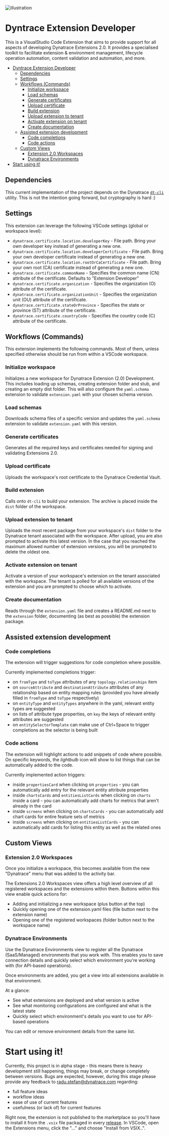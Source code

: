 ![illustration](previews/proj-illustration.png)

# Dyntrace Extension Developer

This is a VisualStudio Code Extension that aims to provide support for all aspects of developing Dynatrace Extensions 2.0. It provides a specialised toolkit to facilitate extension & environment management, lifecycle operation automation, content validation and automation, and more.

- [Dyntrace Extension Developer](#dyntrace-extension-developer)
  - [Dependencies](#dependencies)
  - [Settings](#settings)
  - [Workflows (Commands)](#workflows-commands)
    - [Initialize workspace](#initialize-workspace)
    - [Load schemas](#load-schemas)
    - [Generate certificates](#generate-certificates)
    - [Upload certificate](#upload-certificate)
    - [Build extension](#build-extension)
    - [Upload extension to tenant](#upload-extension-to-tenant)
    - [Activate extension on tenant](#activate-extension-on-tenant)
    - [Create documentation](#create-documentation)
  - [Assisted extension development](#assisted-extension-development)
    - [Code completions](#code-completions)
    - [Code actions](#code-actions)
  - [Custom Views](#custom-views)
    - [Extension 2.0 Workspaces](#extension-20-workspaces)
    - [Dynatrace Environments](#dynatrace-environments)
- [Start using it!](#start-using-it)

## Dependencies

This current implementation of the project depends on the Dynatrace [`dt-cli`](https://github.com/dynatrace-oss/dt-cli) utility.
This is not the intention going forward, but cryptography is hard :)

## Settings

This extension can leverage the following VSCode settings (global or workspace level):

- `dynatrace.certificate.location.developerKey` - File path. Bring your own developer key instead of generating a new one.
- `dynatrace.certificate.location.developerCertificate` - File path. Bring your own developer certificate instead of generating a new one.
- `dynatrace.certificate.location.rootOrCaCertificate` - File path. Bring your own root (CA) certificate instead of generating a new one.
- `dynatrace.certificate.commonName` - Specifies the common name (CN) attribute of the certificate. Defaults to "Extension Developer"
- `dynatrace.certificate.organization` - Specifies the organization (O) attribute of the certificate.
- `dynatrace.certificate.organizationUnit` - Specifies the organization unit (OU) attribute of the certificate.
- `dynatrace.certificate.stateOrProvince` - Specifies the state or province (ST) attribute of the certificate.
- `dynatrace.certificate.countryCode` - Specifies the country code (C) attribute of the certificate.

## Workflows (Commands)

This extension implements the following commands.
Most of them, unless specified otherwise should be run from within a VSCode workspace.

### Initialize workspace

Initializes a new workspace for Dynatrace Extension (2.0) Development.
This includes loading up schemas, creating extension folder and stub, and creating an empty dist folder.
This will also configure the `yaml.schema` extension to validate `extension.yaml` with your chosen schema version.

### Load schemas

Downloads schema files of a specific version and updates the `yaml.schema` extension to validate `extension.yaml` with this version.

### Generate certificates

Generates all the required keys and certificates needed for signing and validating Extensions 2.0.

### Upload certificate

Uploads the workspace's root certificate to the Dynatrace Credential Vault.

### Build extension

Calls onto `dt-cli` to build your extension. The archive is placed inside the `dist` folder of the workspace.

### Upload extension to tenant

Uploads the most recent package from your workspace's `dist` folder to the Dynatrace tenant associated with the workspace.
After upload, you are also prompted to activate this latest version. In the case that you reached the maximum allowed 
number of extension versions, you will be prompted to delete the oldest one.

### Activate extension on tenant

Activate a version of your workspace's extension on the tenant associated with the workspace. The tenant is polled for all
available versions of the extension and you are prompted to choose which to activate.

### Create documentation

Reads through the `extension.yaml` file and creates a README.md next to the `extension` folder, documenting (as best as possible) the extension package.

## Assisted extension development

### Code completions

The extension will trigger suggestions for code completion where possible.

Currently implemented completions trigger:

- on `fromType` and `toType` attributes of any `topology.relationships` item
- on `sourceAttribute` and `destinationAttribute` attributes of any relationship based on entity mapping rules (provided you have already filled in `fromType` and `toType` respectively)
- on `entityType` and `entityTypes` anywhere in the yaml, relevant entity types are suggested
- on lists of attribute type properties, on `key` the keys of relevant entity attributes are suggested
- on `entitySelectorTemplate` can make use of Ctrl+Space to trigger completions as the selector is being built

### Code actions

The extension will highlight actions to add snippets of code where possible.
On specific keywords, the _lightbulb_ icon will show to list things that can be automatically added to the code.

Currently implemented action triggers:

- inside `propertiesCard` when clicking on `properties` - you can automatically add entry for the relevant entity attribute properties
- inside `chartsCards` and `entitiesListCards` when clicking on `charts` inside a card - you can automatically add charts for metrics that aren't already in the card
- inside `screens` when clicking on `chartsCards` - you can automatically add chart cards for entire feature sets of metrics
- inside `screens` when clicking on `entitiesListCards` - you can automatically add cards for listing this entity as well as the related ones

## Custom Views

### Extension 2.0 Workspaces

Once you initialize a workspace, this becomes available from the new "Dynatrace" menu that was added to the activity bar.

The Extensions 2.0 Workspaces view offers a high level overview of all registered workspaces and the extensions within them.
Buttons within this view enable quick actions for:

- Adding and initializing a new workspace (plus button at the top)
- Quickly opening one of the extension.yaml files (file button next to the extension name)
- Opening one of the registered workspaces (folder button next to the workspace name)

### Dynatrace Environments

Use the Dynatrace Environments view to register all the Dynatrace (SaaS/Managed) environments that you work with.
This enables you to save connection details and quickly select which environment you're working with (for API-based operations).

Once environments are added, you get a view into all extensions available in that environment.

At a glance:

- See what extensions are deployed and what version is active
- See what monitoring configurations are configured and what is the latest state
- Quickly select which environment's details you want to use for API-based operations

You can edit or remove environment details from the same list.


# Start using it!

Currently, this project is in alpha stage - this means there is heavy development still happening, things may break, or change completely between versions.
Bugs are expected, however, during this stage please provide any feedback to radu.stefan@dynatrace.com regarding:
* full feature ideas
* workflow ideas
* ease of use of current features
* usefulness (or lack of) for current features

Right now, the extension is not published to the marketplace so you'll have to install it from the `.vsix` file packaged in every [release](https://github.com/dynatrace-extensions/dynatrace-extension-developer/releases).
In VSCode, open the Extensions menu, click the "..." and choose "Install from VSIX..".
